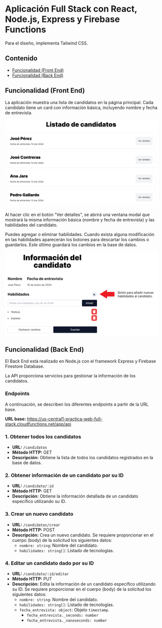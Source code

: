 # Aplicación Full Stack con React, Node.js, Express y Firebase Functions

Para el diseño, implementa Tailwind CSS.

## Contenido

- [Funcionalidad (Front End)](#funcionalidad-front-end)
- [Funcionalidad (Back End)](#funcionalidad-back-end)

## Funcionalidad (Front End)

La aplicación muestra una lista de candidatos en la página principal. Cada candidato tiene un card con información básica, incluyendo nombre y fecha de entrevista.

![Listado de candidatos](/imgs/listado.png)

Al hacer clic en el botón "Ver detalles", se abrirá una ventana modal que mostrará la misma información básica (nombre y fecha de entrevista) y las habilidades del candidato.

Puedes agregar o eliminar habilidades. Cuando exista alguna modificación en las habilidades aparecerán los botones para descartar los cambios o guardarlos. Este último guardará los cambios en la base de datos.

![Información del candidato](./imgs/modal.png)

## Funcionalidad (Back End)

El Back End está realizado en Node.js con el framework Express y Firebase Firestore Database.

La API proporciona servicios para gestionar la información de los candidatos.

### Endpoints

A continuación, se describen los diferentes endpoints a partir de la URL base.

**URL base:** https://us-central1-practica-web-full-stack.cloudfunctions.net/app/api

### 1. Obtener todos los candidatos

- **URL:** `/candidatos`
- **Método HTTP:** GET
- **Descripción:** Obtiene la lista de todos los candidatos registrados en la base de datos.

### 2. Obtener información de un candidato por su ID

- **URL:** `/candidato/:id`
- **Método HTTP:** GET
- **Descripción:** Obtiene la información detallada de un candidato específico utilizando su ID.

### 3. Crear un nuevo candidato

- **URL:** `/candidatos/crear`
- **Método HTTP:** POST
- **Descripción:** Crea un nuevo candidato. Se requiere proporcionar en el cuerpo (body) de la solicitud los siguientes datos:
  - `nombre: string`: Nombre del candidato.
  - `habilidades: string[]`: Listado de tecnologías.

### 4. Editar un candidato dado por su ID

- **URL:** `/candidato/:id/editar`
- **Método HTTP:** PUT
- **Descripción:** Edita la información de un candidato específico utilizando su ID. Se requiere proporcionar en el cuerpo (body) de la solicitud los siguientes datos:
  - `nombre: string`: Nombre del candidato.
  - `habilidades: string[]`: Listado de tecnologías.
  - `fecha_entrevista: object`: Objeto `timestamp`.
    - `fecha_entrevista._seconds: number`
    - `fecha_entrevista._nanoseconds: number`
